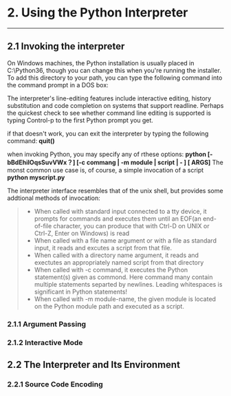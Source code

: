 ﻿# 2. Using the Python Interpreter
------

## 2.1 Invoking the interpreter

On Windows machines, the Python installation is usually placed in C:\Python36, though you can change this when you're
running the installer. To add this directory to your path, you can type the following command into the command prompt in
a DOS box:

The interpreter's line-editing features include interactive editing, history substitution and code completion on systems
that support readline. Perhaps the quickest check to see whether command line editing is supported is typing Control-p
to the first Python prompt you get.

if that doesn't work, you can exit the interpreter by typing the following command: **quit()**

when invoking Python, you may specify any of rthese options:
**python [-bBdEhiIOqsSuvVWx？]  [-c commang | -m module | script | - ] [ ARGS]**
The monst common use case is, of course, a simple invocation of a script
**python myscript.py**

The interpreter interface resembles that of the unix shell, but provides some addtional methods of invocation:
> * When called with standard input connected to a tty device, it prompts for commands and executes them until an EOF(an end-of-file character, you can produce that with Ctrl-D on UNIX or Ctrl-Z, Enter on Windows) is read
> * When called with a file name argument or with a file as standard input, it reads and excutes a script from that file.
> * When called with a directory name argument, it reads and exectutes an appropriately named script from that directory
> * When called with -c command, it executes the Python statement(s) given as commond. Here command many contain multiple statements separted by newlines. Leading whitespaces is significant in Python statements!
> * When called with -m module-name, the given module is located on the Python module path and executed as a script.
### 2.1.1 Argument Passing
### 2.1.2 Interactive Mode

## 2.2 The Interpreter and Its Environment
### 2.2.1 Source Code Encoding
